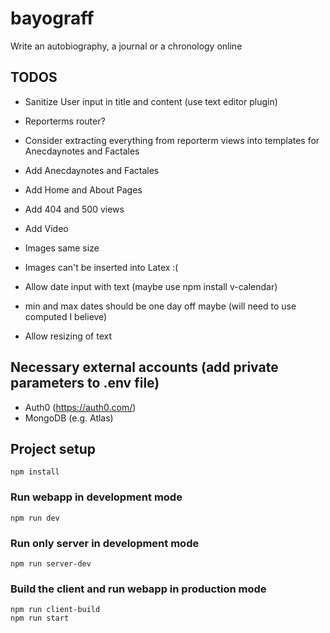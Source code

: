 # bayograff

Write an autobiography, a journal or a chronology online

## TODOS

-   Sanitize User input in title and content (use text editor plugin)
-   Reporterms router?
-   Consider extracting everything from reporterm views into templates for Anecdaynotes and Factales

-   Add Anecdaynotes and Factales
-   Add Home and About Pages
-   Add 404 and 500 views
-   Add Video
-   Images same size
-   Images can't be inserted into Latex :(
-   Allow date input with text (maybe use npm install v-calendar)
-   min and max dates should be one day off maybe (will need to use computed I believe)
-   Allow resizing of text

## Necessary external accounts (add private parameters to .env file)

-   Auth0 (https://auth0.com/)
-   MongoDB (e.g. Atlas)

## Project setup

```
npm install
```

### Run webapp in development mode

```
npm run dev
```

### Run only server in development mode

```
npm run server-dev
```

### Build the client and run webapp in production mode

```
npm run client-build
npm run start
```
